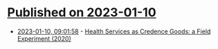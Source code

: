 # [Published on 2023-01-10](index.md)

* [2023-01-10, 09:01:58](https://news.ycombinator.com/item?id=34322194) - [Health Services as Credence Goods: a Field Experiment (2020)](https://academic.oup.com/ej/article-abstract/130/629/1346/5766223?redirectedFrom=fulltext)
